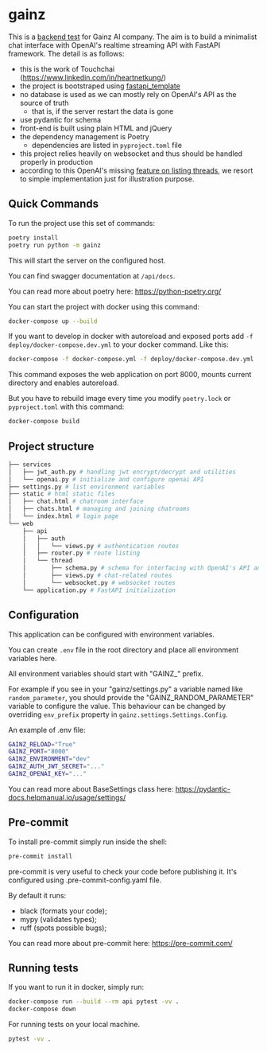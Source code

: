 # gainz

This is a [backend test](https://docs.google.com/document/d/1qKMGyYrd1r8fVHdTd-x9_naIc_H29VrLtl9JZAOk6PI/edit) for Gainz AI company. The aim is to build a minimalist chat interface with OpenAI's realtime streaming API with FastAPI framework. The detail is as follows:
* this is the work of Touchchai (https://www.linkedin.com/in/heartnetkung/)
* the project is bootstraped using [fastapi_template](https://github.com/s3rius/FastAPI-template)
* no database is used as we can mostly rely on OpenAI's API as the source of truth
  * that is, if the server restart the data is gone
* use pydantic for schema
* front-end is built using plain HTML and jQuery
* the dependency management is Poetry
  * dependencies are listed in `pyproject.toml` file
* this project relies heavily on websocket and thus should be handled properly in production
* according to this OpenAI's missing [feature on listing threads](https://community.openai.com/t/list-of-threads-is-missing-from-the-api/484510), we resort to simple implementation just for illustration purpose.

## Quick Commands

To run the project use this set of commands:

```bash
poetry install
poetry run python -m gainz
```

This will start the server on the configured host.

You can find swagger documentation at `/api/docs`.

You can read more about poetry here: https://python-poetry.org/

You can start the project with docker using this command:

```bash
docker-compose up --build
```

If you want to develop in docker with autoreload and exposed ports add `-f deploy/docker-compose.dev.yml` to your docker command.
Like this:

```bash
docker-compose -f docker-compose.yml -f deploy/docker-compose.dev.yml --project-directory . up --build
```

This command exposes the web application on port 8000, mounts current directory and enables autoreload.

But you have to rebuild image every time you modify `poetry.lock` or `pyproject.toml` with this command:

```bash
docker-compose build
```

## Project structure

```bash
├── services
│   ├── jwt_auth.py # handling jwt encrypt/decrypt and utilities
│   └── openai.py # initialize and configure openai API
├── settings.py # list environment variables
├── static # html static files
│   ├── chat.html # chatroom interface
│   ├── chats.html # managing and joining chatrooms
│   └── index.html # login page
└── web
    ├── api
    │   ├── auth
    │   │   └── views.py # authentication routes
    │   ├── router.py # route listing
    │   └── thread
    │       ├── schema.py # schema for interfacing with OpenAI's API and the client
    │       ├── views.py # chat-related routes
    │       └── websocket.py # websocket routes
    └── application.py # FastAPI initialization
```

## Configuration

This application can be configured with environment variables.

You can create `.env` file in the root directory and place all
environment variables here. 

All environment variables should start with "GAINZ_" prefix.

For example if you see in your "gainz/settings.py" a variable named like
`random_parameter`, you should provide the "GAINZ_RANDOM_PARAMETER" 
variable to configure the value. This behaviour can be changed by overriding `env_prefix` property
in `gainz.settings.Settings.Config`.

An example of .env file:
```bash
GAINZ_RELOAD="True"
GAINZ_PORT="8000"
GAINZ_ENVIRONMENT="dev"
GAINZ_AUTH_JWT_SECRET="..."
GAINZ_OPENAI_KEY="..."
```

You can read more about BaseSettings class here: https://pydantic-docs.helpmanual.io/usage/settings/

## Pre-commit

To install pre-commit simply run inside the shell:
```bash
pre-commit install
```

pre-commit is very useful to check your code before publishing it.
It's configured using .pre-commit-config.yaml file.

By default it runs:
* black (formats your code);
* mypy (validates types);
* ruff (spots possible bugs);


You can read more about pre-commit here: https://pre-commit.com/


## Running tests

If you want to run it in docker, simply run:

```bash
docker-compose run --build --rm api pytest -vv .
docker-compose down
```

For running tests on your local machine.

```bash
pytest -vv .
```
